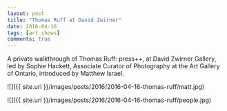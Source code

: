 ```yaml
---
layout: post
title: "Thomas Ruff at David Zwirner"
date: 2016-04-16
tags: [art shows]
comments: true
---
```

A private walkthrough of Thomas Ruff: press++, at David Zwirner Gallery, led by Sophie Hackett, Associate Curator of Photography at the Art Gallery of Ontario, introduced by Matthew Israel.

![]({{ site.url }}/images/posts/2016/2016-04-16-thomas-ruff/matt.jpg)

![]({{ site.url }}/images/posts/2016/2016-04-16-thomas-ruff/people.jpg)

